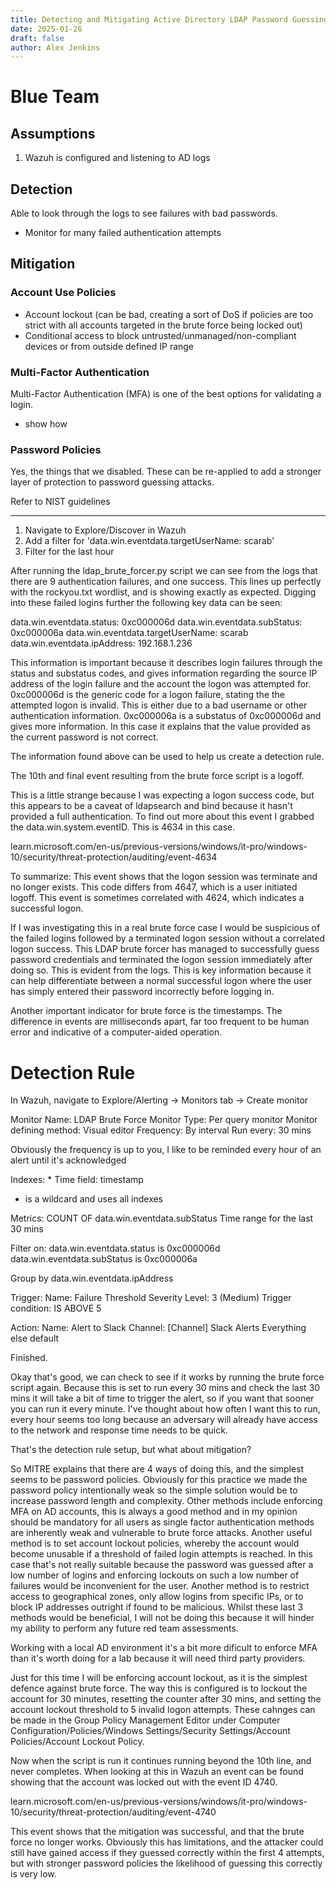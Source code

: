 ```yaml
---
title: Detecting and Mitigating Active Directory LDAP Password Guessing Attacks with Elastic Stack
date: 2025-01-26
draft: false
author: Alex Jenkins
---
```

# Blue Team
## Assumptions
1. Wazuh is configured and listening to AD logs

## Detection
Able to look through the logs to see failures with bad passwords.


- Monitor for many failed authentication attempts

## Mitigation
### Account Use Policies
- Account lockout (can be bad, creating a sort of DoS if policies are too strict with all accounts targeted in the brute force being locked out)
- Conditional access to block untrusted/unmanaged/non-compliant devices or from outside defined IP range

### Multi-Factor Authentication
Multi-Factor Authentication (MFA) is one of the best options for validating a login. 
- show how

### Password Policies
Yes, the things that we disabled. These can be re-applied to add a stronger layer of protection to password guessing attacks.

Refer to NIST guidelines

---

1. Navigate to Explore/Discover in Wazuh
2. Add a filter for 'data.win.eventdata.targetUserName: scarab'
3. Filter for the last hour

After running the ldap_brute_forcer.py script we can see from the logs that there are 9 authentication failures, and one success. This lines up perfectly with the rockyou.txt wordlist, and is showing exactly as expected.
Digging into these failed logins further the following key data can be seen:

data.win.eventdata.status: 0xc000006d
data.win.eventdata.subStatus: 0xc000006a
data.win.eventdata.targetUserName: scarab
data.win.eventdata.ipAddress: 192.168.1.236

This information is important because it describes login failures through the status and substatus codes, and gives information regarding the source IP address of the login failure and the account the logon was attempted for.
0xc000006d is the generic code for a logon failure, stating the the attempted logon is invalid. This is either due to a bad username or other authentication information.
0xc000006a is a substatus of 0xc000006d and gives more information. In this case it explains that the value provided as the current password is not correct.

The information found above can be used to help us create a detection rule.

The 10th and final event resulting from the brute force script is a logoff.

This is a little strange because I was expecting a logon success code, but this appears to be a caveat of ldapsearch and bind because it hasn't provided a full authentication.
To find out more about this event I grabbed the data.win.system.eventID. This is 4634 in this case.

learn.microsoft.com/en-us/previous-versions/windows/it-pro/windows-10/security/threat-protection/auditing/event-4634

To summarize: This event shows that the logon session was terminate and no longer exists. This code differs from 4647, which is a user initiated logoff. This event is sometimes correlated with 4624, which indicates a successful logon.

If I was investigating this in a real brute force case I would be suspicious of the failed logins followed by a terminated logon session without a correlated logon success. This LDAP brute forcer has managed to successfully guess password credentials and terminated the logon session immediately after doing so. This is evident from the logs. This is key information because it can help differentiate between a normal successful logon where the user has simply entered their password incorrectly before logging in.

Another important indicator for brute force is the timestamps. The difference in events are milliseconds apart, far too frequent to be human error and indicative of a computer-aided operation.



# Detection Rule

In Wazuh, navigate to Explore/Alerting -> Monitors tab -> Create monitor

Monitor Name: LDAP Brute Force
Monitor Type: Per query monitor
Monitor defining method: Visual editor
Frequency: By interval
Run every: 30 mins

Obviously the frequency is up to you, I like to be reminded every hour of an alert until it's acknowledged

Indexes: *
Time field: timestamp 

* is a wildcard and uses all indexes 

Metrics: COUNT OF data.win.eventdata.subStatus
Time range for the last 30 mins

Filter on:
data.win.eventdata.status is 0xc000006d
data.win.eventdata.subStatus is 0xc000006a

Group by data.win.eventdata.ipAddress

Trigger:
Name: Failure Threshold 
Severity Level: 3 (Medium)
Trigger condition: IS ABOVE 5

Action:
Name: Alert to Slack
Channel: [Channel] Slack Alerts
Everything else default

Finished.

Okay that's good, we can check to see if it works by running the brute force script again. Because this is set to run every 30 mins and check the last 30 mins it will take a bit of time to trigger the alert, so if you want that sooner you can run it every minute. I've thought about how often I want this to run, every hour seems too long because an adversary will already have access to the network and response time needs to be quick.

That's the detection rule setup, but what about mitigation?

So MITRE explains that there are 4 ways of doing this, and the simplest seems to be password policies. Obviously for this practice we made the password policy intentionally weak so the simple solution would be to increase password length and complexity. Other methods include enforcing MFA on AD accounts, this is always a good method and in my opinion should be mandatory for all users as single factor authentication methods are inherently weak and vulnerable to brute force attacks. Another useful method is to set account lockout policies, whereby the account would become unusable if a threshold of failed login attempts is reached. In this case that's not really suitable because the password was guessed after a low number of logins and enforcing lockouts on such a low number of failures would be inconvenient for the user. Another method is to restrict access to geographical zones, only allow logins from specific IPs, or to block IP addresses outright if found to be malicious. Whilst these last 3 methods would be beneficial, I will not be doing this because it will hinder my ability to perform any future red team assessments.

Working with a local AD environment it's a bit more dificult to enforce MFA than it's worth doing for a lab because it will need third party providers.

Just for this time I will be enforcing account lockout, as it is the simplest defence against brute force. The way this is configured is to lockout the account for 30 minutes, resetting the counter after 30 mins, and setting the account lockout threshold to 5 invalid logon attempts. These cahnges can be made in the Group Policy Management Editor under Computer Configuration/Policies/Windows Settings/Security Settings/Account Policies/Account Lockout Policy.

Now when the script is run it continues running beyond the 10th line, and never completes. When looking at this in Wazuh an event can be found showing that the account was locked out with the event ID 4740.

learn.microsoft.com/en-us/previous-versions/windows/it-pro/windows-10/security/threat-protection/auditing/event-4740

This event shows that the mitigation was successful, and that the brute force no longer works. Obviously this has limitations, and the attacker could still have gained access if they guessed correctly within the first 4 attempts, but with stronger password policies the likelihood of guessing this correctly is very low.
